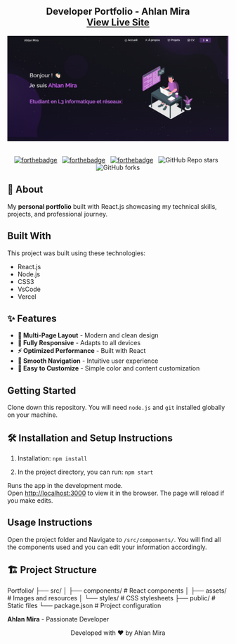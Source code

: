 <h2 align="center">
  Developer Portfolio - Ahlan Mira <br/>
  <a href="https://ahlan-portfolio.vercel.app/" target="_blank">View Live Site</a>
</h2>

<div align="center">
  <img alt="Demo" src="./Images/readme-img.png" />
</div>

<br/>

<center>

[![forthebadge](https://forthebadge.com/images/badges/built-with-love.svg)](https://forthebadge.com) &nbsp;
[![forthebadge](https://forthebadge.com/images/badges/made-with-javascript.svg)](https://forthebadge.com) &nbsp;
[![forthebadge](https://forthebadge.com/images/badges/open-source.svg)](https://forthebadge.com) &nbsp;
![GitHub Repo stars](https://img.shields.io/github/stars/Ahlan06/Portfolio?color=red&logo=github&style=for-the-badge) &nbsp;
![GitHub forks](https://img.shields.io/github/forks/Ahlan06/Portfolio?color=red&logo=github&style=for-the-badge)

</center>

## 🚀 About

My **personal portfolio** built with React.js showcasing my technical skills, projects, and professional journey.

## Built With

This project was built using these technologies:

- React.js
- Node.js
- CSS3
- VsCode
- Vercel

## ✨ Features

- **📖 Multi-Page Layout** - Modern and clean design
- **🎨 Fully Responsive** - Adapts to all devices
- **⚡ Optimized Performance** - Built with React
- **🎯 Smooth Navigation** - Intuitive user experience
- **🔧 Easy to Customize** - Simple color and content customization

## Getting Started

Clone down this repository. You will need `node.js` and `git` installed globally on your machine.

## 🛠 Installation and Setup Instructions

1. Installation: `npm install`

2. In the project directory, you can run: `npm start`

Runs the app in the development mode.\
Open [http://localhost:3000](http://localhost:3000) to view it in the browser.
The page will reload if you make edits.

## Usage Instructions

Open the project folder and Navigate to `/src/components/`. 
You will find all the components used and you can edit your information accordingly.

## 🏗 Project Structure

Portfolio/
├── src/
│ ├── components/ # React components
│ ├── assets/ # Images and resources
│ └── styles/ # CSS stylesheets
├── public/ # Static files
└── package.json # Project configuration


**Ahlan Mira** - Passionate Developer


<div align="center">
  Developed with ❤️ by Ahlan Mira
</div>

